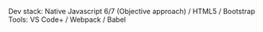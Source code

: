 Dev stack: Native Javascript 6/7 (Objective approach) / HTML5 / Bootstrap
Tools: VS Code+ / Webpack / Babel
